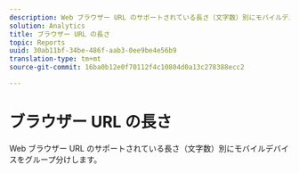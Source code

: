 ```yaml
---
description: Web ブラウザー URL のサポートされている長さ（文字数）別にモバイルデバイスをグループ分けします。
solution: Analytics
title: ブラウザー URL の長さ
topic: Reports
uuid: 30ab11bf-34be-486f-aab3-0ee9be4e56b9
translation-type: tm+mt
source-git-commit: 16ba0b12e0f70112f4c10804d0a13c278388ecc2

---
```



# ブラウザー URL の長さ

Web ブラウザー URL のサポートされている長さ（文字数）別にモバイルデバイスをグループ分けします。

